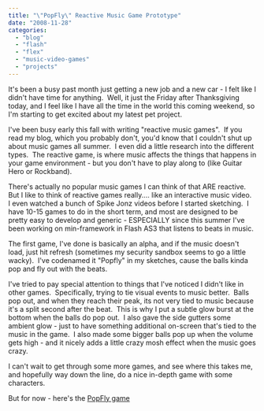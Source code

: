```yaml
---
title: "\"PopFly\" Reactive Music Game Prototype"
date: "2008-11-28"
categories:
  - "blog"
  - "flash"
  - "flex"
  - "music-video-games"
  - "projects"
---
```


It's been a busy past month just getting a new job and a new car - I felt like I didn't have time for anything.  Well, it just the Friday after Thanksgiving today, and I feel like I have all the time in the world this coming weekend, so I'm starting to get excited about my latest pet project.

I've been busy early this fall with writing "reactive music games".  If you read my blog, which you probably don't, you'd know that I couldn't shut up about music games all summer.  I even did a little research into the different types.  The reactive game, is where music affects the things that happens in your game environment - but you don't have to play along to (like Guitar Hero or Rockband).

There's actually no popular music games I can think of that ARE reactive.  But I like to think of reactive games really.... like an interactive music video.  I even watched a bunch of Spike Jonz videos before I started sketching.  I have 10-15 games to do in the short term, and most are designed to be pretty easy to develop and generic - ESPECIALLY since this summer I've been working on min-framework in Flash AS3 that listens to beats in music.

The first game, I've done is basically an alpha, and if the music doesn't load, just hit refresh (sometimes my security sandbox seems to go a little wacky).  I've codenamed it "Popfly" in my sketches, cause the balls kinda pop and fly out with the beats.

I've tried to pay special attention to things that I've noticed I didn't like in other games.  Specifically, trying to tie visual events to music better.  Balls pop out, and when they reach their peak, its not very tied to music because it's a split second after the beat.  This is why I put a subtle glow burst at the bottom when the balls do pop out.  I also gave the side gutters some ambient glow - just to have something additional on-screen that's tied to the music in the game.  I also made some bigger balls pop up when the volume gets high - and it nicely adds a little crazy mosh effect when the music goes crazy.

I can't wait to get through some more games, and see where this takes me, and hopefully way down the line, do a nice in-depth game with some characters.

But for now - here's the [PopFly game](http://www.yellow5labs.com/lab/blastanova)
